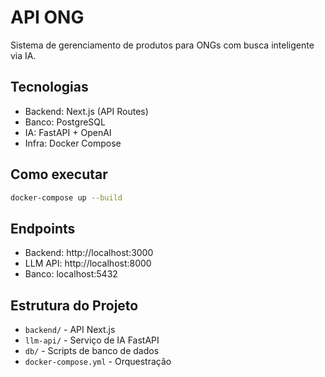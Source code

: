 # API ONG

Sistema de gerenciamento de produtos para ONGs com busca inteligente via IA.

## Tecnologias
- Backend: Next.js (API Routes)
- Banco: PostgreSQL
- IA: FastAPI + OpenAI
- Infra: Docker Compose

## Como executar

```bash
docker-compose up --build
```

## Endpoints
- Backend: http://localhost:3000
- LLM API: http://localhost:8000
- Banco: localhost:5432

## Estrutura do Projeto
- `backend/` - API Next.js
- `llm-api/` - Serviço de IA FastAPI
- `db/` - Scripts de banco de dados
- `docker-compose.yml` - Orquestração